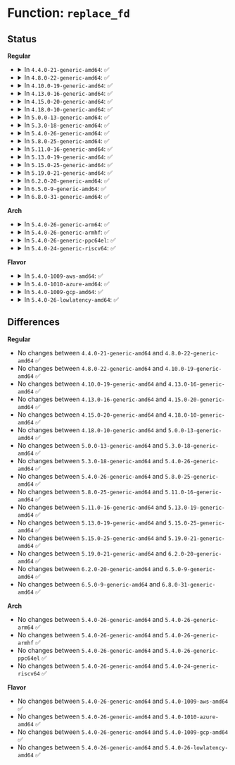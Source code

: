 # Function: <code>replace_fd</code>

## Status
<b>Regular</b>
<ul>
<li>
<details>
<summary>In <code>4.4.0-21-generic-amd64</code>: ✅</summary>

```c
int replace_fd(unsigned int fd, struct file * file, unsigned int flags)
```

```json
{
  "name": "replace_fd",
  "collision_type": "Unique Global",
  "inline_type": "No",
  "funcs": [
    {
      "addr": 18446744071581117664,
      "name": "replace_fd",
      "external": true,
      "loc": "fs/file.c:861",
      "file": "fs/file.c",
      "inline": "seen, unknown",
      "caller_inline": [],
      "caller_func": [
        "fs/coredump.c:umh_pipe_setup",
        "security/apparmor/file.c:aa_inherit_files"
      ]
    }
  ],
  "symbols": [
    {
      "addr": 18446744071581117664,
      "name": "replace_fd",
      "section": ".text",
      "bind": "STB_GLOBAL",
      "size": 158
    }
  ]
}
```
</details>
</li>
<li>
<details>
<summary>In <code>4.8.0-22-generic-amd64</code>: ✅</summary>

```c
int replace_fd(unsigned int fd, struct file * file, unsigned int flags)
```

```json
{
  "name": "replace_fd",
  "collision_type": "Unique Global",
  "inline_type": "No",
  "funcs": [
    {
      "addr": 18446744071581283376,
      "name": "replace_fd",
      "external": true,
      "loc": "fs/file.c:867",
      "file": "fs/file.c",
      "inline": "seen, unknown",
      "caller_inline": [],
      "caller_func": [
        "fs/coredump.c:umh_pipe_setup",
        "security/apparmor/file.c:aa_inherit_files"
      ]
    }
  ],
  "symbols": [
    {
      "addr": 18446744071581283376,
      "name": "replace_fd",
      "section": ".text",
      "bind": "STB_GLOBAL",
      "size": 162
    }
  ]
}
```
</details>
</li>
<li>
<details>
<summary>In <code>4.10.0-19-generic-amd64</code>: ✅</summary>

```c
int replace_fd(unsigned int fd, struct file * file, unsigned int flags)
```

```json
{
  "name": "replace_fd",
  "collision_type": "Unique Global",
  "inline_type": "No",
  "funcs": [
    {
      "addr": 18446744071581361792,
      "name": "replace_fd",
      "external": true,
      "loc": "fs/file.c:867",
      "file": "fs/file.c",
      "inline": "seen, unknown",
      "caller_inline": [],
      "caller_func": [
        "fs/coredump.c:umh_pipe_setup",
        "security/apparmor/file.c:aa_inherit_files"
      ]
    }
  ],
  "symbols": [
    {
      "addr": 18446744071581361792,
      "name": "replace_fd",
      "section": ".text",
      "bind": "STB_GLOBAL",
      "size": 162
    }
  ]
}
```
</details>
</li>
<li>
<details>
<summary>In <code>4.13.0-16-generic-amd64</code>: ✅</summary>

```c
int replace_fd(unsigned int fd, struct file * file, unsigned int flags)
```

```json
{
  "name": "replace_fd",
  "collision_type": "Unique Global",
  "inline_type": "No",
  "funcs": [
    {
      "addr": 18446744071581417056,
      "name": "replace_fd",
      "external": true,
      "loc": "fs/file.c:853",
      "file": "fs/file.c",
      "inline": "seen, unknown",
      "caller_inline": [],
      "caller_func": [
        "fs/coredump.c:umh_pipe_setup",
        "security/apparmor/file.c:aa_inherit_files"
      ]
    }
  ],
  "symbols": [
    {
      "addr": 18446744071581417056,
      "name": "replace_fd",
      "section": ".text",
      "bind": "STB_GLOBAL",
      "size": 175
    }
  ]
}
```
</details>
</li>
<li>
<details>
<summary>In <code>4.15.0-20-generic-amd64</code>: ✅</summary>

```c
int replace_fd(unsigned int fd, struct file * file, unsigned int flags)
```

```json
{
  "name": "replace_fd",
  "collision_type": "Unique Global",
  "inline_type": "No",
  "funcs": [
    {
      "addr": 18446744071581558576,
      "name": "replace_fd",
      "external": true,
      "loc": "fs/file.c:856",
      "file": "fs/file.c",
      "inline": "seen, unknown",
      "caller_inline": [],
      "caller_func": [
        "fs/coredump.c:umh_pipe_setup",
        "security/apparmor/file.c:aa_inherit_files"
      ]
    }
  ],
  "symbols": [
    {
      "addr": 18446744071581558576,
      "name": "replace_fd",
      "section": ".text",
      "bind": "STB_GLOBAL",
      "size": 175
    }
  ]
}
```
</details>
</li>
<li>
<details>
<summary>In <code>4.18.0-10-generic-amd64</code>: ✅</summary>

```c
int replace_fd(unsigned int fd, struct file * file, unsigned int flags)
```

```json
{
  "name": "replace_fd",
  "collision_type": "Unique Global",
  "inline_type": "No",
  "funcs": [
    {
      "addr": 18446744071581715184,
      "name": "replace_fd",
      "external": true,
      "loc": "fs/file.c:852",
      "file": "fs/file.c",
      "inline": "seen, unknown",
      "caller_inline": [],
      "caller_func": [
        "kernel/umh.c:umh_pipe_setup",
        "kernel/umh.c:umh_pipe_setup",
        "kernel/umh.c:umh_pipe_setup",
        "kernel/umh.c:umh_pipe_setup",
        "fs/coredump.c:umh_pipe_setup",
        "security/apparmor/file.c:aa_inherit_files"
      ]
    }
  ],
  "symbols": [
    {
      "addr": 18446744071581715184,
      "name": "replace_fd",
      "section": ".text",
      "bind": "STB_GLOBAL",
      "size": 164
    }
  ]
}
```
</details>
</li>
<li>
<details>
<summary>In <code>5.0.0-13-generic-amd64</code>: ✅</summary>

```c
int replace_fd(unsigned int fd, struct file * file, unsigned int flags)
```

```json
{
  "name": "replace_fd",
  "collision_type": "Unique Global",
  "inline_type": "No",
  "funcs": [
    {
      "addr": 18446744071581801904,
      "name": "replace_fd",
      "external": true,
      "loc": "fs/file.c:882",
      "file": "fs/file.c",
      "inline": "seen, unknown",
      "caller_inline": [],
      "caller_func": [
        "kernel/umh.c:umh_pipe_setup",
        "kernel/umh.c:umh_pipe_setup",
        "kernel/umh.c:umh_pipe_setup",
        "kernel/umh.c:umh_pipe_setup",
        "fs/coredump.c:umh_pipe_setup",
        "security/apparmor/file.c:aa_inherit_files"
      ]
    }
  ],
  "symbols": [
    {
      "addr": 18446744071581801904,
      "name": "replace_fd",
      "section": ".text",
      "bind": "STB_GLOBAL",
      "size": 164
    }
  ]
}
```
</details>
</li>
<li>
<details>
<summary>In <code>5.3.0-18-generic-amd64</code>: ✅</summary>

```c
int replace_fd(unsigned int fd, struct file * file, unsigned int flags)
```

```json
{
  "name": "replace_fd",
  "collision_type": "Unique Global",
  "inline_type": "No",
  "funcs": [
    {
      "addr": 18446744071581920736,
      "name": "replace_fd",
      "external": true,
      "loc": "fs/file.c:888",
      "file": "fs/file.c",
      "inline": "seen, unknown",
      "caller_inline": [],
      "caller_func": [
        "kernel/umh.c:umh_pipe_setup",
        "kernel/umh.c:umh_pipe_setup",
        "kernel/umh.c:umh_pipe_setup",
        "kernel/umh.c:umh_pipe_setup",
        "fs/coredump.c:umh_pipe_setup",
        "security/apparmor/file.c:aa_inherit_files"
      ]
    }
  ],
  "symbols": [
    {
      "addr": 18446744071581920736,
      "name": "replace_fd",
      "section": ".text",
      "bind": "STB_GLOBAL",
      "size": 171
    }
  ]
}
```
</details>
</li>
<li>
<details>
<summary>In <code>5.4.0-26-generic-amd64</code>: ✅</summary>

```c
int replace_fd(unsigned int fd, struct file * file, unsigned int flags)
```

```json
{
  "name": "replace_fd",
  "collision_type": "Unique Global",
  "inline_type": "No",
  "funcs": [
    {
      "addr": 18446744071581993120,
      "name": "replace_fd",
      "external": true,
      "loc": "fs/file.c:888",
      "file": "fs/file.c",
      "inline": "seen, unknown",
      "caller_inline": [],
      "caller_func": [
        "kernel/umh.c:umh_pipe_setup",
        "kernel/umh.c:umh_pipe_setup",
        "kernel/umh.c:umh_pipe_setup",
        "kernel/umh.c:umh_pipe_setup",
        "fs/coredump.c:umh_pipe_setup",
        "security/apparmor/file.c:aa_inherit_files"
      ]
    }
  ],
  "symbols": [
    {
      "addr": 18446744071581993120,
      "name": "replace_fd",
      "section": ".text",
      "bind": "STB_GLOBAL",
      "size": 171
    }
  ]
}
```
</details>
</li>
<li>
<details>
<summary>In <code>5.8.0-25-generic-amd64</code>: ✅</summary>

```c
int replace_fd(unsigned int fd, struct file * file, unsigned int flags)
```

```json
{
  "name": "replace_fd",
  "collision_type": "Unique Global",
  "inline_type": "No",
  "funcs": [
    {
      "addr": 18446744071582227136,
      "name": "replace_fd",
      "external": true,
      "loc": "fs/file.c:913",
      "file": "fs/file.c",
      "inline": "seen, unknown",
      "caller_inline": [],
      "caller_func": [
        "kernel/umh.c:umh_pipe_setup",
        "kernel/umh.c:umh_pipe_setup",
        "kernel/umh.c:umh_pipe_setup",
        "kernel/umh.c:umh_pipe_setup",
        "fs/coredump.c:umh_pipe_setup",
        "security/selinux/hooks.c:selinux_bprm_committing_creds",
        "security/apparmor/file.c:aa_inherit_files"
      ]
    }
  ],
  "symbols": [
    {
      "addr": 18446744071582227136,
      "name": "replace_fd",
      "section": ".text",
      "bind": "STB_GLOBAL",
      "size": 171
    }
  ]
}
```
</details>
</li>
<li>
<details>
<summary>In <code>5.11.0-16-generic-amd64</code>: ✅</summary>

```c
int replace_fd(unsigned int fd, struct file * file, unsigned int flags)
```

```json
{
  "name": "replace_fd",
  "collision_type": "Unique Global",
  "inline_type": "No",
  "funcs": [
    {
      "addr": 18446744071582275584,
      "name": "replace_fd",
      "external": true,
      "loc": "fs/file.c:1049",
      "file": "fs/file.c",
      "inline": "seen, unknown",
      "caller_inline": [],
      "caller_func": [
        "kernel/usermode_driver.c:umd_setup",
        "kernel/usermode_driver.c:umd_setup",
        "kernel/usermode_driver.c:umd_setup",
        "kernel/usermode_driver.c:umd_setup",
        "fs/file.c:__receive_fd",
        "fs/coredump.c:umh_pipe_setup",
        "security/selinux/hooks.c:selinux_bprm_committing_creds",
        "security/apparmor/file.c:aa_inherit_files"
      ]
    }
  ],
  "symbols": [
    {
      "addr": 18446744071582275584,
      "name": "replace_fd",
      "section": ".text",
      "bind": "STB_GLOBAL",
      "size": 187
    }
  ]
}
```
</details>
</li>
<li>
<details>
<summary>In <code>5.13.0-19-generic-amd64</code>: ✅</summary>

```c
int replace_fd(unsigned int fd, struct file * file, unsigned int flags)
```

```json
{
  "name": "replace_fd",
  "collision_type": "Unique Global",
  "inline_type": "No",
  "funcs": [
    {
      "addr": 18446744071582301088,
      "name": "replace_fd",
      "external": true,
      "loc": "fs/file.c:1061",
      "file": "fs/file.c",
      "inline": "seen, unknown",
      "caller_inline": [],
      "caller_func": [
        "kernel/usermode_driver.c:umd_setup",
        "kernel/usermode_driver.c:umd_setup",
        "kernel/usermode_driver.c:umd_setup",
        "kernel/usermode_driver.c:umd_setup",
        "fs/file.c:receive_fd_replace",
        "fs/coredump.c:umh_pipe_setup",
        "security/selinux/hooks.c:selinux_bprm_committing_creds",
        "security/apparmor/file.c:aa_inherit_files"
      ]
    }
  ],
  "symbols": [
    {
      "addr": 18446744071582301088,
      "name": "replace_fd",
      "section": ".text",
      "bind": "STB_GLOBAL",
      "size": 187
    }
  ]
}
```
</details>
</li>
<li>
<details>
<summary>In <code>5.15.0-25-generic-amd64</code>: ✅</summary>

```c
int replace_fd(unsigned int fd, struct file * file, unsigned int flags)
```

```json
{
  "name": "replace_fd",
  "collision_type": "Unique Global",
  "inline_type": "No",
  "funcs": [
    {
      "addr": 18446744071582620128,
      "name": "replace_fd",
      "external": true,
      "loc": "fs/file.c:1121",
      "file": "fs/file.c",
      "inline": "seen, unknown",
      "caller_inline": [],
      "caller_func": [
        "kernel/usermode_driver.c:umd_setup",
        "kernel/usermode_driver.c:umd_setup",
        "kernel/usermode_driver.c:umd_setup",
        "kernel/usermode_driver.c:umd_setup",
        "fs/file.c:receive_fd_replace",
        "fs/coredump.c:umh_pipe_setup",
        "security/selinux/hooks.c:selinux_bprm_committing_creds",
        "security/apparmor/file.c:aa_inherit_files"
      ]
    }
  ],
  "symbols": [
    {
      "addr": 18446744071582620128,
      "name": "replace_fd",
      "section": ".text",
      "bind": "STB_GLOBAL",
      "size": 190
    }
  ]
}
```
</details>
</li>
<li>
<details>
<summary>In <code>5.19.0-21-generic-amd64</code>: ✅</summary>

```c
int replace_fd(unsigned int fd, struct file * file, unsigned int flags)
```

```json
{
  "name": "replace_fd",
  "collision_type": "Unique Global",
  "inline_type": "No",
  "funcs": [
    {
      "addr": 18446744071583155184,
      "name": "replace_fd",
      "external": true,
      "loc": "fs/file.c:1123",
      "file": "fs/file.c",
      "inline": "seen, unknown",
      "caller_inline": [],
      "caller_func": [
        "kernel/usermode_driver.c:umd_setup",
        "kernel/usermode_driver.c:umd_setup",
        "kernel/usermode_driver.c:umd_setup",
        "kernel/usermode_driver.c:umd_setup",
        "fs/file.c:receive_fd_replace",
        "fs/coredump.c:umh_pipe_setup",
        "security/selinux/hooks.c:selinux_bprm_committing_creds",
        "security/apparmor/file.c:aa_inherit_files"
      ]
    }
  ],
  "symbols": [
    {
      "addr": 18446744071583155184,
      "name": "replace_fd",
      "section": ".text",
      "bind": "STB_GLOBAL",
      "size": 227
    }
  ]
}
```
</details>
</li>
<li>
<details>
<summary>In <code>6.2.0-20-generic-amd64</code>: ✅</summary>

```c
int replace_fd(unsigned int fd, struct file * file, unsigned int flags)
```

```json
{
  "name": "replace_fd",
  "collision_type": "Unique Global",
  "inline_type": "No",
  "funcs": [
    {
      "addr": 18446744071583728912,
      "name": "replace_fd",
      "external": true,
      "loc": "fs/file.c:1133",
      "file": "fs/file.c",
      "inline": "seen, unknown",
      "caller_inline": [],
      "caller_func": [
        "kernel/usermode_driver.c:umd_setup",
        "kernel/usermode_driver.c:umd_setup",
        "kernel/usermode_driver.c:umd_setup",
        "kernel/usermode_driver.c:umd_setup",
        "fs/file.c:receive_fd_replace",
        "fs/coredump.c:umh_pipe_setup",
        "security/selinux/hooks.c:selinux_bprm_committing_creds",
        "security/apparmor/file.c:aa_inherit_files"
      ]
    }
  ],
  "symbols": [
    {
      "addr": 18446744071583728912,
      "name": "replace_fd",
      "section": ".text",
      "bind": "STB_GLOBAL",
      "size": 227
    }
  ]
}
```
</details>
</li>
<li>
<details>
<summary>In <code>6.5.0-9-generic-amd64</code>: ✅</summary>

```c
int replace_fd(unsigned int fd, struct file * file, unsigned int flags)
```

```json
{
  "name": "replace_fd",
  "collision_type": "Unique Global",
  "inline_type": "No",
  "funcs": [
    {
      "addr": 18446744071583945984,
      "name": "replace_fd",
      "external": true,
      "loc": "fs/file.c:1148",
      "file": "fs/file.c",
      "inline": "seen, unknown",
      "caller_inline": [],
      "caller_func": [
        "kernel/usermode_driver.c:umd_setup",
        "kernel/usermode_driver.c:umd_setup",
        "kernel/usermode_driver.c:umd_setup",
        "kernel/usermode_driver.c:umd_setup",
        "fs/file.c:receive_fd_replace",
        "fs/coredump.c:umh_pipe_setup",
        "security/selinux/hooks.c:selinux_bprm_committing_creds",
        "security/apparmor/file.c:aa_inherit_files"
      ]
    }
  ],
  "symbols": [
    {
      "addr": 18446744071583945984,
      "name": "replace_fd",
      "section": ".text",
      "bind": "STB_GLOBAL",
      "size": 227
    }
  ]
}
```
</details>
</li>
<li>
<details>
<summary>In <code>6.8.0-31-generic-amd64</code>: ✅</summary>

```c
int replace_fd(unsigned int fd, struct file * file, unsigned int flags)
```

```json
{
  "name": "replace_fd",
  "collision_type": "Unique Global",
  "inline_type": "No",
  "funcs": [
    {
      "addr": 18446744071584153632,
      "name": "replace_fd",
      "external": true,
      "loc": "fs/file.c:1277",
      "file": "fs/file.c",
      "inline": "seen, unknown",
      "caller_inline": [],
      "caller_func": [
        "fs/file.c:receive_fd_replace",
        "fs/coredump.c:umh_pipe_setup",
        "security/selinux/hooks.c:selinux_bprm_committing_creds",
        "security/apparmor/file.c:aa_inherit_files"
      ]
    }
  ],
  "symbols": [
    {
      "addr": 18446744071584153632,
      "name": "replace_fd",
      "section": ".text",
      "bind": "STB_GLOBAL",
      "size": 227
    }
  ]
}
```
</details>
</li>
</ul>
<b>Arch</b>
<ul>
<li>
<details>
<summary>In <code>5.4.0-26-generic-arm64</code>: ✅</summary>

```c
int replace_fd(unsigned int fd, struct file * file, unsigned int flags)
```

```json
{
  "name": "replace_fd",
  "collision_type": "Unique Global",
  "inline_type": "No",
  "funcs": [
    {
      "addr": 18446603336493508584,
      "name": "replace_fd",
      "external": true,
      "loc": "fs/file.c:888",
      "file": "fs/file.c",
      "inline": "seen, unknown",
      "caller_inline": [],
      "caller_func": [
        "kernel/umh.c:umh_pipe_setup",
        "kernel/umh.c:umh_pipe_setup",
        "kernel/umh.c:umh_pipe_setup",
        "kernel/umh.c:umh_pipe_setup",
        "fs/coredump.c:umh_pipe_setup",
        "security/apparmor/file.c:aa_inherit_files"
      ]
    }
  ],
  "symbols": [
    {
      "addr": 18446603336493508584,
      "name": "replace_fd",
      "section": ".text",
      "bind": "STB_GLOBAL",
      "size": 232
    }
  ]
}
```
</details>
</li>
<li>
<details>
<summary>In <code>5.4.0-26-generic-armhf</code>: ✅</summary>

```c
int replace_fd(unsigned int fd, struct file * file, unsigned int flags)
```

```json
{
  "name": "replace_fd",
  "collision_type": "Unique Global",
  "inline_type": "No",
  "funcs": [
    {
      "addr": 3227064968,
      "name": "replace_fd",
      "external": true,
      "loc": "fs/file.c:888",
      "file": "fs/file.c",
      "inline": "seen, unknown",
      "caller_inline": [],
      "caller_func": [
        "kernel/umh.c:umh_pipe_setup",
        "kernel/umh.c:umh_pipe_setup",
        "kernel/umh.c:umh_pipe_setup",
        "kernel/umh.c:umh_pipe_setup",
        "fs/coredump.c:umh_pipe_setup",
        "security/apparmor/file.c:aa_inherit_files"
      ]
    }
  ],
  "symbols": [
    {
      "addr": 3227064968,
      "name": "replace_fd",
      "section": ".text",
      "bind": "STB_GLOBAL",
      "size": 176
    }
  ]
}
```
</details>
</li>
<li>
<details>
<summary>In <code>5.4.0-26-generic-ppc64el</code>: ✅</summary>

```c
int replace_fd(unsigned int fd, struct file * file, unsigned int flags)
```

```json
{
  "name": "replace_fd",
  "collision_type": "Unique Global",
  "inline_type": "No",
  "funcs": [
    {
      "addr": 13835058055287072416,
      "name": "replace_fd",
      "external": true,
      "loc": "fs/file.c:888",
      "file": "fs/file.c",
      "inline": "seen, unknown",
      "caller_inline": [],
      "caller_func": [
        "kernel/umh.c:umh_pipe_setup",
        "kernel/umh.c:umh_pipe_setup",
        "kernel/umh.c:umh_pipe_setup",
        "kernel/umh.c:umh_pipe_setup",
        "fs/coredump.c:umh_pipe_setup",
        "security/apparmor/file.c:aa_inherit_files"
      ]
    }
  ],
  "symbols": [
    {
      "addr": 13835058055287072416,
      "name": "replace_fd",
      "section": ".text",
      "bind": "STB_GLOBAL",
      "size": 312
    }
  ]
}
```
</details>
</li>
<li>
<details>
<summary>In <code>5.4.0-24-generic-riscv64</code>: ✅</summary>

```c
int replace_fd(unsigned int fd, struct file * file, unsigned int flags)
```

```json
{
  "name": "replace_fd",
  "collision_type": "Unique Global",
  "inline_type": "No",
  "funcs": [
    {
      "addr": 18446743936273180574,
      "name": "replace_fd",
      "external": true,
      "loc": "fs/file.c:888",
      "file": "fs/file.c",
      "inline": "seen, unknown",
      "caller_inline": [],
      "caller_func": [
        "kernel/umh.c:umh_pipe_setup",
        "kernel/umh.c:umh_pipe_setup",
        "kernel/umh.c:umh_pipe_setup",
        "kernel/umh.c:umh_pipe_setup",
        "fs/coredump.c:umh_pipe_setup",
        "security/apparmor/file.c:aa_inherit_files"
      ]
    }
  ],
  "symbols": [
    {
      "addr": 18446743936273180574,
      "name": "replace_fd",
      "section": ".text",
      "bind": "STB_GLOBAL",
      "size": 202
    }
  ]
}
```
</details>
</li>
</ul>
<b>Flavor</b>
<ul>
<li>
<details>
<summary>In <code>5.4.0-1009-aws-amd64</code>: ✅</summary>

```c
int replace_fd(unsigned int fd, struct file * file, unsigned int flags)
```

```json
{
  "name": "replace_fd",
  "collision_type": "Unique Global",
  "inline_type": "No",
  "funcs": [
    {
      "addr": 18446744071581961856,
      "name": "replace_fd",
      "external": true,
      "loc": "fs/file.c:888",
      "file": "fs/file.c",
      "inline": "seen, unknown",
      "caller_inline": [],
      "caller_func": [
        "kernel/umh.c:umh_pipe_setup",
        "kernel/umh.c:umh_pipe_setup",
        "kernel/umh.c:umh_pipe_setup",
        "kernel/umh.c:umh_pipe_setup",
        "fs/coredump.c:umh_pipe_setup",
        "security/apparmor/file.c:aa_inherit_files"
      ]
    }
  ],
  "symbols": [
    {
      "addr": 18446744071581961856,
      "name": "replace_fd",
      "section": ".text",
      "bind": "STB_GLOBAL",
      "size": 171
    }
  ]
}
```
</details>
</li>
<li>
<details>
<summary>In <code>5.4.0-1010-azure-amd64</code>: ✅</summary>

```c
int replace_fd(unsigned int fd, struct file * file, unsigned int flags)
```

```json
{
  "name": "replace_fd",
  "collision_type": "Unique Global",
  "inline_type": "No",
  "funcs": [
    {
      "addr": 18446744071581899424,
      "name": "replace_fd",
      "external": true,
      "loc": "fs/file.c:888",
      "file": "fs/file.c",
      "inline": "seen, unknown",
      "caller_inline": [],
      "caller_func": [
        "kernel/umh.c:umh_pipe_setup",
        "kernel/umh.c:umh_pipe_setup",
        "kernel/umh.c:umh_pipe_setup",
        "kernel/umh.c:umh_pipe_setup",
        "fs/coredump.c:umh_pipe_setup",
        "security/apparmor/file.c:aa_inherit_files"
      ]
    }
  ],
  "symbols": [
    {
      "addr": 18446744071581899424,
      "name": "replace_fd",
      "section": ".text",
      "bind": "STB_GLOBAL",
      "size": 171
    }
  ]
}
```
</details>
</li>
<li>
<details>
<summary>In <code>5.4.0-1009-gcp-amd64</code>: ✅</summary>

```c
int replace_fd(unsigned int fd, struct file * file, unsigned int flags)
```

```json
{
  "name": "replace_fd",
  "collision_type": "Unique Global",
  "inline_type": "No",
  "funcs": [
    {
      "addr": 18446744071581953168,
      "name": "replace_fd",
      "external": true,
      "loc": "fs/file.c:888",
      "file": "fs/file.c",
      "inline": "seen, unknown",
      "caller_inline": [],
      "caller_func": [
        "kernel/umh.c:umh_pipe_setup",
        "kernel/umh.c:umh_pipe_setup",
        "kernel/umh.c:umh_pipe_setup",
        "kernel/umh.c:umh_pipe_setup",
        "fs/coredump.c:umh_pipe_setup",
        "security/apparmor/file.c:aa_inherit_files"
      ]
    }
  ],
  "symbols": [
    {
      "addr": 18446744071581953168,
      "name": "replace_fd",
      "section": ".text",
      "bind": "STB_GLOBAL",
      "size": 171
    }
  ]
}
```
</details>
</li>
<li>
<details>
<summary>In <code>5.4.0-26-lowlatency-amd64</code>: ✅</summary>

```c
int replace_fd(unsigned int fd, struct file * file, unsigned int flags)
```

```json
{
  "name": "replace_fd",
  "collision_type": "Unique Global",
  "inline_type": "No",
  "funcs": [
    {
      "addr": 18446744071582023424,
      "name": "replace_fd",
      "external": true,
      "loc": "fs/file.c:888",
      "file": "fs/file.c",
      "inline": "seen, unknown",
      "caller_inline": [],
      "caller_func": [
        "kernel/umh.c:umh_pipe_setup",
        "kernel/umh.c:umh_pipe_setup",
        "kernel/umh.c:umh_pipe_setup",
        "kernel/umh.c:umh_pipe_setup",
        "fs/coredump.c:umh_pipe_setup",
        "security/apparmor/file.c:aa_inherit_files"
      ]
    }
  ],
  "symbols": [
    {
      "addr": 18446744071582023424,
      "name": "replace_fd",
      "section": ".text",
      "bind": "STB_GLOBAL",
      "size": 170
    }
  ]
}
```
</details>
</li>
</ul>

## Differences
<b>Regular</b>
<ul>
<li>
No changes between <code>4.4.0-21-generic-amd64</code> and <code>4.8.0-22-generic-amd64</code> ✅
</li>
<li>
No changes between <code>4.8.0-22-generic-amd64</code> and <code>4.10.0-19-generic-amd64</code> ✅
</li>
<li>
No changes between <code>4.10.0-19-generic-amd64</code> and <code>4.13.0-16-generic-amd64</code> ✅
</li>
<li>
No changes between <code>4.13.0-16-generic-amd64</code> and <code>4.15.0-20-generic-amd64</code> ✅
</li>
<li>
No changes between <code>4.15.0-20-generic-amd64</code> and <code>4.18.0-10-generic-amd64</code> ✅
</li>
<li>
No changes between <code>4.18.0-10-generic-amd64</code> and <code>5.0.0-13-generic-amd64</code> ✅
</li>
<li>
No changes between <code>5.0.0-13-generic-amd64</code> and <code>5.3.0-18-generic-amd64</code> ✅
</li>
<li>
No changes between <code>5.3.0-18-generic-amd64</code> and <code>5.4.0-26-generic-amd64</code> ✅
</li>
<li>
No changes between <code>5.4.0-26-generic-amd64</code> and <code>5.8.0-25-generic-amd64</code> ✅
</li>
<li>
No changes between <code>5.8.0-25-generic-amd64</code> and <code>5.11.0-16-generic-amd64</code> ✅
</li>
<li>
No changes between <code>5.11.0-16-generic-amd64</code> and <code>5.13.0-19-generic-amd64</code> ✅
</li>
<li>
No changes between <code>5.13.0-19-generic-amd64</code> and <code>5.15.0-25-generic-amd64</code> ✅
</li>
<li>
No changes between <code>5.15.0-25-generic-amd64</code> and <code>5.19.0-21-generic-amd64</code> ✅
</li>
<li>
No changes between <code>5.19.0-21-generic-amd64</code> and <code>6.2.0-20-generic-amd64</code> ✅
</li>
<li>
No changes between <code>6.2.0-20-generic-amd64</code> and <code>6.5.0-9-generic-amd64</code> ✅
</li>
<li>
No changes between <code>6.5.0-9-generic-amd64</code> and <code>6.8.0-31-generic-amd64</code> ✅
</li>
</ul>
<b>Arch</b>
<ul>
<li>
No changes between <code>5.4.0-26-generic-amd64</code> and <code>5.4.0-26-generic-arm64</code> ✅
</li>
<li>
No changes between <code>5.4.0-26-generic-amd64</code> and <code>5.4.0-26-generic-armhf</code> ✅
</li>
<li>
No changes between <code>5.4.0-26-generic-amd64</code> and <code>5.4.0-26-generic-ppc64el</code> ✅
</li>
<li>
No changes between <code>5.4.0-26-generic-amd64</code> and <code>5.4.0-24-generic-riscv64</code> ✅
</li>
</ul>
<b>Flavor</b>
<ul>
<li>
No changes between <code>5.4.0-26-generic-amd64</code> and <code>5.4.0-1009-aws-amd64</code> ✅
</li>
<li>
No changes between <code>5.4.0-26-generic-amd64</code> and <code>5.4.0-1010-azure-amd64</code> ✅
</li>
<li>
No changes between <code>5.4.0-26-generic-amd64</code> and <code>5.4.0-1009-gcp-amd64</code> ✅
</li>
<li>
No changes between <code>5.4.0-26-generic-amd64</code> and <code>5.4.0-26-lowlatency-amd64</code> ✅
</li>
</ul>

